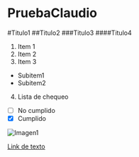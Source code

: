 # PruebaClaudio

#Titulo1
##Titulo2
###Titulo3
####Titulo4

1. Item 1
2. Item 2
3. Item 3
 - Subitem1
 - Subitem2
4. Lista de chequeo
 - [ ] No cumplido
 - [X] Cumplido
 
 ![Imagen1](http://i.ytimg.com/vi/eT-ztohp0i4/maxresdefault.jpg)

[Link de texto](http://www.usach.cl/sites/default/files/field/noticia_image/auto_solar2.jpg)
